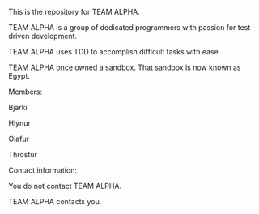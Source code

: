 This is the repository for TEAM ALPHA.

TEAM ALPHA is a group of dedicated programmers with passion for test driven development.

TEAM ALPHA uses TDD to accomplish difficult tasks with ease.

TEAM ALPHA once owned a sandbox. That sandbox is now known as Egypt.


Members:

Bjarki

Hlynur

Olafur

Throstur


Contact information:

You do not contact TEAM ALPHA.

TEAM ALPHA contacts you.

